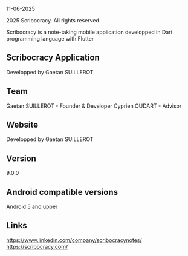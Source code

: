 11-06-2025

2025 Scribocracy. All rights reserved.

Scribocracy is a note-taking mobile application developped in Dart programming language with Flutter

## Scribocracy Application
Developped by Gaetan SUILLEROT

## Team
Gaetan SUILLEROT - Founder & Developer
Cyprien OUDART - Advisor

## Website
Developped by Gaetan SUILLEROT

## Version
9.0.0

## Android compatible versions
Android 5 and upper

## Links
https://www.linkedin.com/company/scribocracynotes/
https://scribocracy.com/
